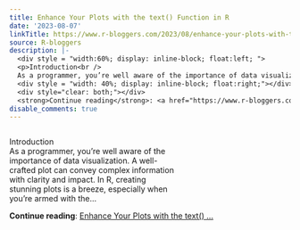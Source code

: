 ```yaml
---
title: Enhance Your Plots with the text() Function in R
date: '2023-08-07'
linkTitle: https://www.r-bloggers.com/2023/08/enhance-your-plots-with-the-text-function-in-r/
source: R-bloggers
description: |-
  <div style = "width:60%; display: inline-block; float:left; ">
  <p>Introduction<br />
  As a programmer, you’re well aware of the importance of data visualization. A well-crafted plot can convey complex information with clarity and impact. In R, creating stunning plots is a breeze, especially when you’re armed with the...</p></div>
  <div style = "width: 40%; display: inline-block; float:right;"></div>
  <div style="clear: both;"></div>
  <strong>Continue reading</strong>: <a href="https://www.r-bloggers.com/2023/08/enhance-your-plots-with-the-text-function-in-r/">Enhance Your Plots with the text() ...
disable_comments: true
---
```

<div style = "width:60%; display: inline-block; float:left; ">
<p>Introduction<br />
As a programmer, you’re well aware of the importance of data visualization. A well-crafted plot can convey complex information with clarity and impact. In R, creating stunning plots is a breeze, especially when you’re armed with the...</p></div>
<div style = "width: 40%; display: inline-block; float:right;"></div>
<div style="clear: both;"></div>
<strong>Continue reading</strong>: <a href="https://www.r-bloggers.com/2023/08/enhance-your-plots-with-the-text-function-in-r/">Enhance Your Plots with the text() ...